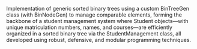 Implementation of generic sorted binary trees using a custom BinTreeGen class (with BinNodeGen) to manage comparable elements, 
forming the backbone of a student management system where Student objects—with unique matriculation numbers, names, 
and courses—are efficiently organized in a sorted binary tree via the StudentManagement class, 
all developed using robust, defensive, and modular programming techniques.
